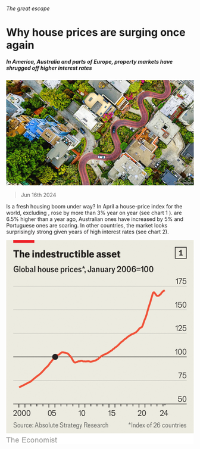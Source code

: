 ###### The great escape

# Why house prices are surging once again 

##### In America, Australia and parts of Europe, property markets have shrugged off higher interest rates 

![image](images/20240622_FNP001.jpg) 

> Jun 16th 2024 

Is a fresh housing boom under way? In April a house-price index for the world, excluding , rose by more than 3% year on year (see chart 1 ).  are 6.5% higher than a year ago, Australian ones have increased by 5% and Portuguese ones are soaring. In other countries, the market looks surprisingly strong given years of high interest rates (see chart 2). 

![image](images/20240622_FNC096.png) 


